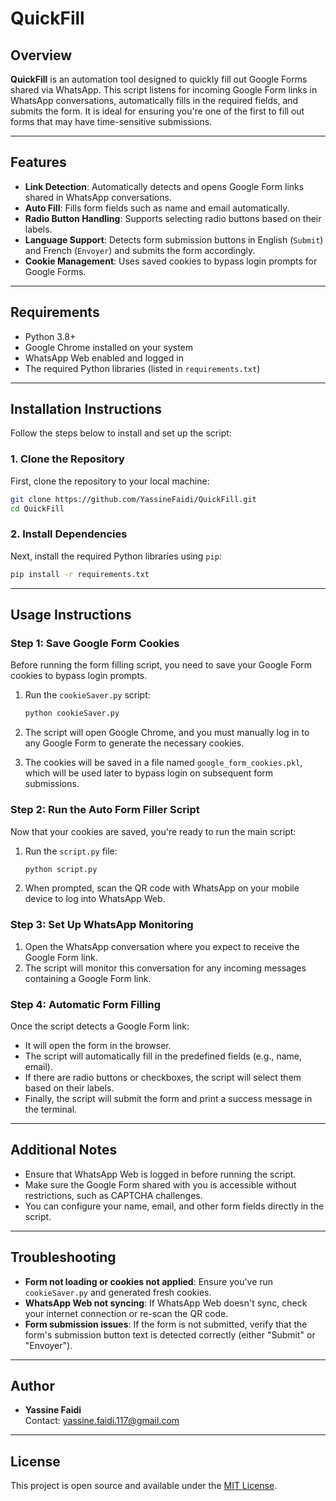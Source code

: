 # QuickFill

## Overview

**QuickFill** is an automation tool designed to quickly fill out Google Forms shared via WhatsApp. This script listens for incoming Google Form links in WhatsApp conversations, automatically fills in the required fields, and submits the form. It is ideal for ensuring you're one of the first to fill out forms that may have time-sensitive submissions.

---

## Features

- **Link Detection**: Automatically detects and opens Google Form links shared in WhatsApp conversations.
- **Auto Fill**: Fills form fields such as name and email automatically.
- **Radio Button Handling**: Supports selecting radio buttons based on their labels.
- **Language Support**: Detects form submission buttons in English (`Submit`) and French (`Envoyer`) and submits the form accordingly.
- **Cookie Management**: Uses saved cookies to bypass login prompts for Google Forms.

---

## Requirements

- Python 3.8+
- Google Chrome installed on your system
- WhatsApp Web enabled and logged in
- The required Python libraries (listed in `requirements.txt`)

---

## Installation Instructions

Follow the steps below to install and set up the script:

### 1. Clone the Repository

First, clone the repository to your local machine:

```bash
git clone https://github.com/YassineFaidi/QuickFill.git
cd QuickFill
```

### 2. Install Dependencies

Next, install the required Python libraries using `pip`:

```bash
pip install -r requirements.txt
```

---

## Usage Instructions

### Step 1: Save Google Form Cookies

Before running the form filling script, you need to save your Google Form cookies to bypass login prompts.

1. Run the `cookieSaver.py` script:

    ```bash
    python cookieSaver.py
    ```

2. The script will open Google Chrome, and you must manually log in to any Google Form to generate the necessary cookies.
3. The cookies will be saved in a file named `google_form_cookies.pkl`, which will be used later to bypass login on subsequent form submissions.

### Step 2: Run the Auto Form Filler Script

Now that your cookies are saved, you're ready to run the main script:

1. Run the `script.py` file:

    ```bash
    python script.py
    ```

2. When prompted, scan the QR code with WhatsApp on your mobile device to log into WhatsApp Web.

### Step 3: Set Up WhatsApp Monitoring

1. Open the WhatsApp conversation where you expect to receive the Google Form link.
2. The script will monitor this conversation for any incoming messages containing a Google Form link.

### Step 4: Automatic Form Filling

Once the script detects a Google Form link:

- It will open the form in the browser.
- The script will automatically fill in the predefined fields (e.g., name, email).
- If there are radio buttons or checkboxes, the script will select them based on their labels.
- Finally, the script will submit the form and print a success message in the terminal.

---

## Additional Notes

- Ensure that WhatsApp Web is logged in before running the script.
- Make sure the Google Form shared with you is accessible without restrictions, such as CAPTCHA challenges.
- You can configure your name, email, and other form fields directly in the script.

---

## Troubleshooting

- **Form not loading or cookies not applied**: Ensure you've run `cookieSaver.py` and generated fresh cookies.
- **WhatsApp Web not syncing**: If WhatsApp Web doesn't sync, check your internet connection or re-scan the QR code.
- **Form submission issues**: If the form is not submitted, verify that the form's submission button text is detected correctly (either "Submit" or "Envoyer").

---

## Author

- **Yassine Faidi**  
  Contact: [yassine.faidi.117@gmail.com](mailto:yassine.faidi.117@gmail.com)

---

## License

This project is open source and available under the [MIT License](LICENSE).
